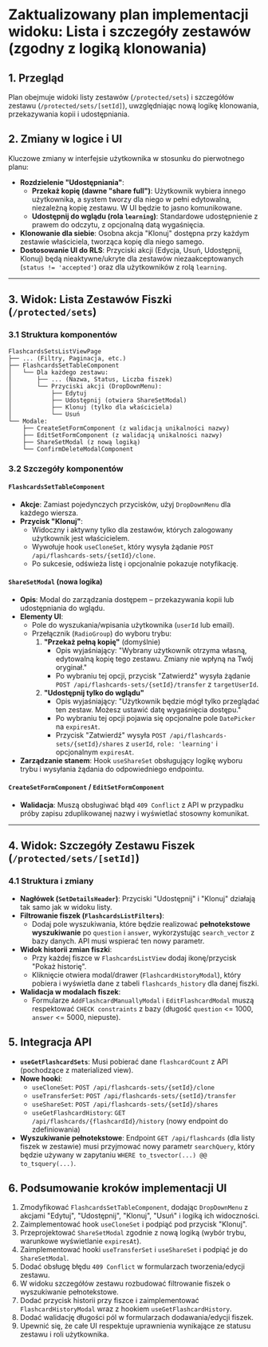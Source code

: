 # Zaktualizowany plan implementacji widoku: Lista i szczegóły zestawów (zgodny z logiką klonowania)

## 1. Przegląd

Plan obejmuje widoki listy zestawów (`/protected/sets`) i szczegółów zestawu (`/protected/sets/[setId]`), uwzględniając nową logikę klonowania, przekazywania kopii i udostępniania.

## 2. Zmiany w logice i UI

Kluczowe zmiany w interfejsie użytkownika w stosunku do pierwotnego planu:

- **Rozdzielenie "Udostępniania"**:
  - **Przekaż kopię (dawne "share full")**: Użytkownik wybiera innego użytkownika, a system tworzy dla niego w pełni edytowalną, niezależną kopię zestawu. W UI będzie to jasno komunikowane.
  - **Udostępnij do wglądu (rola `learning`)**: Standardowe udostępnienie z prawem do odczytu, z opcjonalną datą wygaśnięcia.
- **Klonowanie dla siebie**: Osobna akcja "Klonuj" dostępna przy każdym zestawie właściciela, tworząca kopię dla niego samego.
- **Dostosowanie UI do RLS**: Przyciski akcji (Edycja, Usuń, Udostępnij, Klonuj) będą nieaktywne/ukryte dla zestawów niezaakceptowanych (`status != 'accepted'`) oraz dla użytkowników z rolą `learning`.

---

## 3. Widok: Lista Zestawów Fiszki (`/protected/sets`)

### 3.1 Struktura komponentów

```
FlashcardsSetsListViewPage
├── ... (Filtry, Paginacja, etc.)
├── FlashcardsSetTableComponent
│   └── Dla każdego zestawu:
│       ├── ... (Nazwa, Status, Liczba fiszek)
│       └── Przyciski akcji (DropDownMenu):
│           ├── Edytuj
│           ├── Udostępnij (otwiera ShareSetModal)
│           ├── Klonuj (tylko dla właściciela)
│           └── Usuń
└── Modale:
    ├── CreateSetFormComponent (z walidacją unikalności nazwy)
    ├── EditSetFormComponent (z walidacją unikalności nazwy)
    ├── ShareSetModal (z nową logiką)
    └── ConfirmDeleteModalComponent
```

### 3.2 Szczegóły komponentów

#### `FlashcardsSetTableComponent`

- **Akcje**: Zamiast pojedynczych przycisków, użyj `DropDownMenu` dla każdego wiersza.
- **Przycisk "Klonuj"**:
  - Widoczny i aktywny tylko dla zestawów, których zalogowany użytkownik jest właścicielem.
  - Wywołuje hook `useCloneSet`, który wysyła żądanie `POST /api/flashcards-sets/{setId}/clone`.
  - Po sukcesie, odświeża listę i opcjonalnie pokazuje notyfikację.

#### `ShareSetModal` (nowa logika)

- **Opis**: Modal do zarządzania dostępem – przekazywania kopii lub udostępniania do wglądu.
- **Elementy UI**:
  - Pole do wyszukania/wpisania użytkownika (`userId` lub email).
  - Przełącznik (`RadioGroup`) do wyboru trybu:
    1.  **"Przekaż pełną kopię"** (domyślnie)
        - Opis wyjaśniający: "Wybrany użytkownik otrzyma własną, edytowalną kopię tego zestawu. Zmiany nie wpłyną na Twój oryginał."
        - Po wybraniu tej opcji, przycisk "Zatwierdź" wysyła żądanie `POST /api/flashcards-sets/{setId}/transfer` z `targetUserId`.
    2.  **"Udostępnij tylko do wglądu"**
        - Opis wyjaśniający: "Użytkownik będzie mógł tylko przeglądać ten zestaw. Możesz ustawić datę wygaśnięcia dostępu."
        - Po wybraniu tej opcji pojawia się opcjonalne pole `DatePicker` na `expiresAt`.
        - Przycisk "Zatwierdź" wysyła `POST /api/flashcards-sets/{setId}/shares` z `userId`, `role: 'learning'` i opcjonalnym `expiresAt`.
- **Zarządzanie stanem**: Hook `useShareSet` obsługujący logikę wyboru trybu i wysyłania żądania do odpowiedniego endpointu.

#### `CreateSetFormComponent` / `EditSetFormComponent`

- **Walidacja**: Muszą obsługiwać błąd `409 Conflict` z API w przypadku próby zapisu zduplikowanej nazwy i wyświetlać stosowny komunikat.

---

## 4. Widok: Szczegóły Zestawu Fiszek (`/protected/sets/[setId]`)

### 4.1 Struktura i zmiany

- **Nagłówek (`SetDetailsHeader`)**: Przyciski "Udostępnij" i "Klonuj" działają tak samo jak w widoku listy.
- **Filtrowanie fiszek (`FlashcardsListFilters`)**:
  - Dodaj pole wyszukiwania, które będzie realizować **pełnotekstowe wyszukiwanie** po `question` i `answer`, wykorzystując `search_vector` z bazy danych. API musi wspierać ten nowy parametr.
- **Widok historii zmian fiszki**:
  - Przy każdej fiszce w `FlashcardsListView` dodaj ikonę/przycisk "Pokaż historię".
  - Kliknięcie otwiera modal/drawer (`FlashcardHistoryModal`), który pobiera i wyświetla dane z tabeli `flashcards_history` dla danej fiszki.
- **Walidacja w modalach fiszek**:
  - Formularze `AddFlashcardManuallyModal` i `EditFlashcardModal` muszą respektować `CHECK constraints` z bazy (długość `question` <= 1000, `answer` <= 5000, niepuste).

## 5. Integracja API

- **`useGetFlashcardSets`**: Musi pobierać dane `flashcardCount` z API (pochodzące z materialized view).
- **Nowe hooki**:
  - `useCloneSet`: `POST /api/flashcards-sets/{setId}/clone`
  - `useTransferSet`: `POST /api/flashcards-sets/{setId}/transfer`
  - `useShareSet`: `POST /api/flashcards-sets/{setId}/shares`
  - `useGetFlashcardHistory`: `GET /api/flashcards/{flashcardId}/history` (nowy endpoint do zdefiniowania)
- **Wyszukiwanie pełnotekstowe**: Endpoint `GET /api/flashcards` (dla listy fiszek w zestawie) musi przyjmować nowy parametr `searchQuery`, który będzie używany w zapytaniu `WHERE to_tsvector(...) @@ to_tsquery(...)`.

## 6. Podsumowanie kroków implementacji UI

1. Zmodyfikować `FlashcardsSetTableComponent`, dodając `DropDownMenu` z akcjami "Edytuj", "Udostępnij", "Klonuj", "Usuń" i logiką ich widoczności.
2. Zaimplementować hook `useCloneSet` i podpiąć pod przycisk "Klonuj".
3. Przeprojektować `ShareSetModal` zgodnie z nową logiką (wybór trybu, warunkowe wyświetlanie `expiresAt`).
4. Zaimplementować hooki `useTransferSet` i `useShareSet` i podpiąć je do `ShareSetModal`.
5. Dodać obsługę błędu `409 Conflict` w formularzach tworzenia/edycji zestawu.
6. W widoku szczegółów zestawu rozbudować filtrowanie fiszek o wyszukiwanie pełnotekstowe.
7. Dodać przycisk historii przy fiszce i zaimplementować `FlashcardHistoryModal` wraz z hookiem `useGetFlashcardHistory`.
8. Dodać walidację długości pól w formularzach dodawania/edycji fiszek.
9. Upewnić się, że całe UI respektuje uprawnienia wynikające ze statusu zestawu i roli użytkownika.
